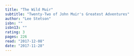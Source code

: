 ```yaml
---
title: "The Wild Muir"
subtitle: "Twenty-Two of John Muir's Greatest Adventures"
author: "Lee Stetson"
isbn: ""
isbn13: ""
rating: 3
pages: 226
read: "2017-12-08"
date: "2017-11-28"
---
```


